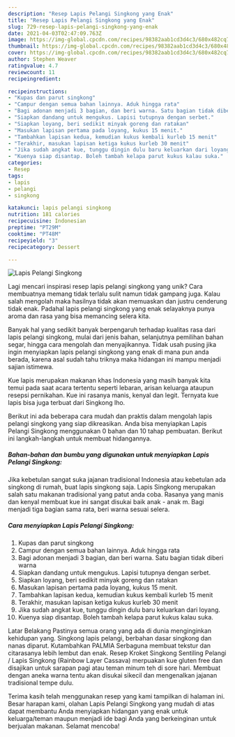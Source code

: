 ```yaml
---
description: "Resep Lapis Pelangi Singkong yang Enak"
title: "Resep Lapis Pelangi Singkong yang Enak"
slug: 729-resep-lapis-pelangi-singkong-yang-enak
date: 2021-04-03T02:47:09.763Z
image: https://img-global.cpcdn.com/recipes/98382aab1cd3d4c3/680x482cq70/lapis-pelangi-singkong-foto-resep-utama.jpg
thumbnail: https://img-global.cpcdn.com/recipes/98382aab1cd3d4c3/680x482cq70/lapis-pelangi-singkong-foto-resep-utama.jpg
cover: https://img-global.cpcdn.com/recipes/98382aab1cd3d4c3/680x482cq70/lapis-pelangi-singkong-foto-resep-utama.jpg
author: Stephen Weaver
ratingvalue: 4.7
reviewcount: 11
recipeingredient:

recipeinstructions:
- "Kupas dan parut singkong"
- "Campur dengan semua bahan lainnya. Aduk hingga rata"
- "Bagi adonan menjadi 3 bagian, dan beri warna. Satu bagian tidak diberi warna"
- "Siapkan dandang untuk mengukus. Lapisi tutupnya dengan serbet."
- "Siapkan loyang, beri sedikit minyak goreng dan ratakan"
- "Masukan lapisan pertama pada loyang, kukus 15 menit."
- "Tambahkan lapisan kedua, kemudian kukus kembali kurleb 15 menit"
- "Terakhir, masukan lapisan ketiga kukus kurleb 30 menit"
- "Jika sudah angkat kue, tunggu dingin dulu baru keluarkan dari loyang."
- "Kuenya siap disantap. Boleh tambah kelapa parut kukus kalau suka."
categories:
- Resep
tags:
- lapis
- pelangi
- singkong

katakunci: lapis pelangi singkong 
nutrition: 181 calories
recipecuisine: Indonesian
preptime: "PT29M"
cooktime: "PT48M"
recipeyield: "3"
recipecategory: Dessert

---
```



![Lapis Pelangi Singkong](https://img-global.cpcdn.com/recipes/98382aab1cd3d4c3/680x482cq70/lapis-pelangi-singkong-foto-resep-utama.jpg)

Lagi mencari inspirasi resep lapis pelangi singkong yang unik? Cara membuatnya memang tidak terlalu sulit namun tidak gampang juga. Kalau salah mengolah maka hasilnya tidak akan memuaskan dan justru cenderung tidak enak. Padahal lapis pelangi singkong yang enak selayaknya punya aroma dan rasa yang bisa memancing selera kita.

Banyak hal yang sedikit banyak berpengaruh terhadap kualitas rasa dari lapis pelangi singkong, mulai dari jenis bahan, selanjutnya pemilihan bahan segar, hingga cara mengolah dan menyajikannya. Tidak usah pusing jika ingin menyiapkan lapis pelangi singkong yang enak di mana pun anda berada, karena asal sudah tahu triknya maka hidangan ini mampu menjadi sajian istimewa.

Kue lapis merupakan makanan khas Indonesia yang masih banyak kita temui pada saat acara tertentu seperti lebaran, arisan keluarga ataupun resepsi pernikahan. Kue ini rasanya manis, kenyal dan legit. Ternyata kue lapis bisa juga terbuat dari Singkong lho.


Berikut ini ada beberapa cara mudah dan praktis dalam mengolah lapis pelangi singkong yang siap dikreasikan. Anda bisa menyiapkan Lapis Pelangi Singkong menggunakan 0 bahan dan 10 tahap pembuatan. Berikut ini langkah-langkah untuk membuat hidangannya.

<!--inarticleads1-->

##### Bahan-bahan dan bumbu yang digunakan untuk menyiapkan Lapis Pelangi Singkong:



Jika kebetulan sangat suka jajanan tradisional Indonesia atau kebetulan ada singkong di rumah, buat lapis singkong saja. Lapis Singkong merupakan salah satu makanan tradisional yang patut anda coba. Rasanya yang manis dan kenyal membuat kue ini sangat disukai baik anak - anak m. Bagi menjadi tiga bagian sama rata, beri warna sesuai selera. 

<!--inarticleads2-->

##### Cara menyiapkan Lapis Pelangi Singkong:

1. Kupas dan parut singkong
1. Campur dengan semua bahan lainnya. Aduk hingga rata
1. Bagi adonan menjadi 3 bagian, dan beri warna. Satu bagian tidak diberi warna
1. Siapkan dandang untuk mengukus. Lapisi tutupnya dengan serbet.
1. Siapkan loyang, beri sedikit minyak goreng dan ratakan
1. Masukan lapisan pertama pada loyang, kukus 15 menit.
1. Tambahkan lapisan kedua, kemudian kukus kembali kurleb 15 menit
1. Terakhir, masukan lapisan ketiga kukus kurleb 30 menit
1. Jika sudah angkat kue, tunggu dingin dulu baru keluarkan dari loyang.
1. Kuenya siap disantap. Boleh tambah kelapa parut kukus kalau suka.


Latar Belakang Pastinya semua orang yang ada di dunia menginginkan kehidupan yang. Singkong lapis pelangi, berbahan dasar singkong dan nanas diparut. Kutambahkan PALMIA Serbaguna membuat tekstur dan citarasanya lebih lembut dan enak. Resep Kroket Singkong Sentiling Pelangi / Lapis Singkong (Rainbow Layer Cassava) merpuakan kue gluten free dan disajikan untuk sarapan pagi atau teman minum teh di sore hari. Membuat dengan aneka warna tentu akan disukai sikecil dan mengenalkan jajanan tradisional tempe dulu. 

Terima kasih telah menggunakan resep yang kami tampilkan di halaman ini. Besar harapan kami, olahan Lapis Pelangi Singkong yang mudah di atas dapat membantu Anda menyiapkan hidangan yang enak untuk keluarga/teman maupun menjadi ide bagi Anda yang berkeinginan untuk berjualan makanan. Selamat mencoba!
